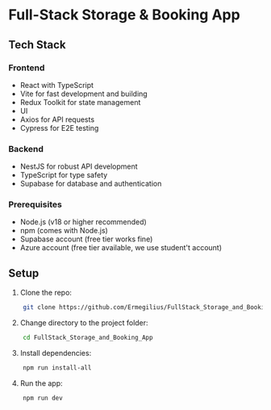 # Full-Stack Storage & Booking App

## Tech Stack

### Frontend<!--  TODO: complete later-->

- React with TypeScript
- Vite for fast development and building
- Redux Toolkit for state management
- UI <!-- TODO: define UI tools and libraries -->
- Axios for API requests
- Cypress for E2E testing

### Backend

- NestJS for robust API development
- TypeScript for type safety
- Supabase for database and authentication

### Prerequisites

- Node.js (v18 or higher recommended)
- npm (comes with Node.js)
- Supabase account (free tier works fine)
- Azure account (free tier available, we use student't account)

## Setup

1. Clone the repo:

```sh
    git clone https://github.com/Ermegilius/FullStack_Storage_and_Booking_App.git
```

2. Change directory to the project folder:

```sh
    cd FullStack_Storage_and_Booking_App
```

3. Install dependencies:

```sh
    npm run install-all
```

4. Run the app:

```sh
    npm run dev
```
